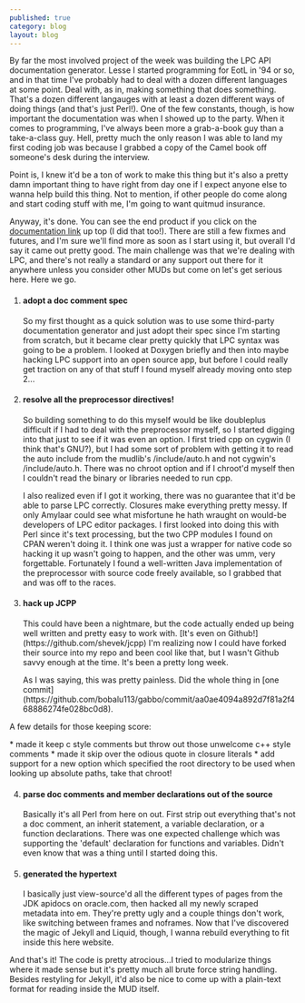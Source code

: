 ```yaml
---
published: true
category: blog
layout: blog
---
```


By far the most involved project of the week was building the LPC API documentation generator. Lesse I started programming for EotL in '94 or so, and in that time I've probably had to deal with a dozen different languages at some point. Deal with, as in, making something that does something. That's a dozen different langauges with at least a dozen different ways of doing things (and that's just Perl!). One of the few constants, though, is how important the documentation was when I showed up to the party. When it comes to programming, I've always been more a grab-a-book guy than a take-a-class guy. Hell, pretty much the only reason I was able to land my first coding job was because I grabbed a copy of the Camel book off someone's desk during the interview.

Point is, I knew it'd be a ton of work to make this thing but it's also a pretty damn important thing to have right from day one if I expect anyone else to wanna help build this thing. Not to mention, if other people do come along and start coding stuff with me, I'm going to want quitmud insurance.

Anyway, it's done. You can see the end product if you click on the [documentation link](http://bobalu113.github.io/gabbo/docs/mudlib/) up top (I did that too!). There are still a few fixmes and futures, and I'm sure we'll find more as soon as I start using it, but overall I'd say it came out pretty good. The main challenge was that we're dealing with LPC, and there's not really a standard or any support out there for it anywhere unless you consider other MUDs but come on let's get serious here. Here we go.

1. #### adopt a doc comment spec
	<p>So my first thought as a quick solution was to use some third-party documentation generator and just adopt their spec since I'm starting from scratch, but it became clear pretty quickly that LPC syntax was going to be a problem. I looked at Doxygen briefly and then into maybe hacking LPC support into an open source app, but before I could really get traction on any of that stuff I found myself already moving onto step 2...</p>
2. #### resolve all the preprocessor directives!
	<p>So building something to do this myself would be like doubleplus difficult if I had to deal with the preprocessor myself, so I started digging into that just to see if it was even an option. I first tried cpp on cygwin (I think that's GNU?), but I had some sort of problem with getting it to read the auto include from the mudlib's /include/auto.h and not cygwin's /include/auto.h. There was no chroot option and if I chroot'd myself then I couldn't read the binary or libraries needed to run cpp.</p>
	<p>I also realized even if I got it working, there was no guarantee that it'd be able to parse LPC correctly. Closures make everything pretty messy. If only Amylaar could see what misfortune he hath wraught on would-be developers of LPC editor packages. I first looked into doing this with Perl since it's text processing, but the two CPP modules I found on CPAN weren't doing it. I think one was just a wrapper for native code so hacking it up wasn't going to happen, and the other was umm, very forgettable. Fortunately I found a well-written Java implementation of the preprocessor with source code freely available, so I grabbed that and was off to the races.</p>

3. #### hack up JCPP
	<p>This could have been a nightmare, but the code actually ended up being well written and pretty easy to work with. [It's even on Github!](https://github.com/shevek/jcpp) I'm realizing now I could have forked their source into my repo and been cool like that, but I wasn't Github savvy enough at the time. It's been a pretty long week.</p>
	<p>As I was saying, this was pretty painless. Did the whole thing in [one commit](https://github.com/bobalu113/gabbo/commit/aa0ae4094a892d7f81a2f468886274fe028bc0d8).
A few details for those keeping score:</p>
	* made it keep c style comments but throw out those unwelcome c++ style comments
	* made it skip over the odious quote in closure literals 
	* add support for a new option which specified the root directory to be used when looking up absolute paths, take that chroot!

4. #### parse doc comments and member declarations out of the source
	<p>Basically it's all Perl from here on out. First strip out everything that's not a doc comment, an inherit statement, a variable declaration, or a function declarations. There was one expected challenge which was supporting the 'default' declaration for functions and variables. Didn't even know that was a thing until I started doing this.</p>

5. #### generated the hypertext
	<p>I basically just view-source'd all the different types of pages from the JDK apidocs on oracle.com, then hacked all my newly scraped metadata into em. They're pretty ugly and a couple things don't work, like switching between frames and noframes. Now that I've discovered the magic of Jekyll and Liquid, though, I wanna rebuild everything to fit inside this here website.</p>

<p>And that's it! The code is pretty atrocious...I tried to modularize things where it made sense but it's pretty much all brute force string handling. Besides restyling for Jekyll, it'd also be nice to come up with a plain-text format for reading inside the MUD itself.</p>
